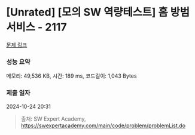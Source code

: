 # [Unrated] [모의 SW 역량테스트] 홈 방범 서비스 - 2117 

[문제 링크](https://swexpertacademy.com/main/code/problem/problemDetail.do?contestProbId=AV5V61LqAf8DFAWu) 

### 성능 요약

메모리: 49,536 KB, 시간: 189 ms, 코드길이: 1,043 Bytes

### 제출 일자

2024-10-24 20:31



> 출처: SW Expert Academy, https://swexpertacademy.com/main/code/problem/problemList.do